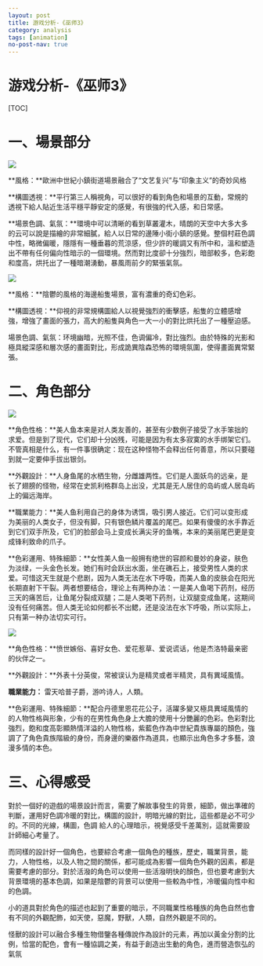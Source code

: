```yaml
---
layout: post
title: 游戏分析-《巫师3》
category: analysis
tags: [animation]
no-post-nav: true
---
```




# 游戏分析-《巫师3》

[TOC]

# **一、場景部分**



![](https://admin.touchfishes.com/ryj/images/wizard3/巫师3场景.png)



**風格：**歐洲中世紀小鎮街道場景融合了“文艺复兴”与“印象主义”的奇妙风格

 

**構圖透視：**平行第三人稱視角，可以很好的看到角色和場景的互動，常規的透視下給人貼近生活平穩平靜安定的感覺，有很強的代入感，和日常感。

 

**場景色調、氣氛：**環境中可以清晰的看到草叢灌木，晴朗的天空中大多大多的云可以說是描繪的非常細膩，給人以日常的邊陲小街小鎮的感覺。整個村莊色調中性，略微偏暖，隱隱有一種垂暮的荒涼感，但少許的暖調又有所中和，溫和塑造出不帶有任何偏向性暗示的一個環境。然而對比度卻十分強烈，暗部較多，色彩飽和度高，烘托出了一種暗潮湧動，暴風雨前夕的緊張氣氛。



![](https://admin.touchfishes.com/ryj/images/wizard3/巫师3气氛.png)

**風格：**陰鬱的風格的海邊船隻場景，富有濃重的奇幻色彩。

**構圖透視：**仰視的非常規構圖給人以視覺強烈的衝擊感，船隻的立體感增強，增強了畫面的張力，高大的船隻與角色一大一小的對比烘托出了一種壓迫感。

場景色調、氣氛：环境幽暗，光照不佳，色调偏冷，對比強烈。由於特殊的光影和極具縱深感和層次感的畫面對比，形成詭異陰森恐怖的環境氛圍，使得畫面異常緊張。



# **二、角色部分**

![](https://admin.touchfishes.com/ryj/images/wizard3/巫师3角色.png)



**角色性格：**美人鱼本来是对人类友善的，甚至有少数例子接受了水手笨拙的求爱。但是到了现代，它们却十分凶残，可能是因为有太多寂寞的水手绑架它们。不管真相是什么，有一件事很确定：现在这种怪物不会释出任何善意，所以只要碰到就一定要伸手拔出银剑。

**外觀設計：**人身鱼尾的水栖生物，分雌雄两性。它们是人面妖鸟的远亲，是长了翅膀的怪物，经常在史凯利格群岛上出没，尤其是无人居住的岛屿或人居岛屿上的偏远海岸。



**職業能力：**美人鱼利用自己的身体为诱饵，吸引男人接近。它们可以变形成为美丽的人类女子，但没有脚，只有银色鳞片覆盖的尾巴。如果有傻傻的水手靠近到它们双手所及，它们的脸部会马上变成长满尖牙的鱼嘴，本来的美丽尾巴更是变成锋利致命的爪子。



**色彩運用、特殊細節：**女性美人鱼一般拥有绝世的容颜和曼妙的身姿，肤色为淡绿，一头金色长发。她们有时会跃出水面，坐在礁石上，接受男性人类的求爱。可惜这天生就是个悲剧，因为人类无法在水下呼吸，而美人鱼的皮肤会在阳光长期直射下干裂。两者想要结合，理论上有两种办法：一是美人鱼喝下药剂，经历三天的痛苦后，让鱼尾分裂成双腿；二是人类喝下药剂，让双腿变成鱼尾，这期间没有任何痛苦。但人类无论如何都长不出鳃，还是没法在水下呼吸，所以实际上，只有第一种办法切实可行。 

![](https://admin.touchfishes.com/ryj/images/wizard3/巫师3角色-2.png)



**角色性格：**愤世嫉俗、喜好女色、爱花惹草、爱说谎话，他是杰洛特最亲密的伙伴之一。

**外觀設計：**外表十分英俊，常被误认为是精灵或者半精灵，具有異域風情。

**職業能力：**	雷天哈普子爵，游吟诗人，人類。

**色彩運用、特殊細節：**配合丹德里恩花花公子，活躍多變又極具異域風情的的人物性格與形象，少有的在男性角色身上大膽的使用十分艷麗的色彩。色彩對比強烈，飽和度高彰顯熱情洋溢的人物性格，紫藍色作為中世紀貴族專屬的顏色，強調了了角色貴族階級的身份，而身邊的樂器作為道具，也顯示出角色多才多藝，浪漫多情的本色。





# 三、**心得感受**

​	對於一個好的遊戲的場景設計而言，需要了解故事發生的背景，細節，做出準確的判斷，運用好色調冷暖的對比，構圖的設計，明暗光線的對比，這些都是必不可少的。不同的光線，構圖，色調 給人的心理暗示，視覺感受千差萬別，這就需要設計師細心考量了。

​	而同樣的設計好一個角色，也要綜合考慮一個角色的種族，歷史，職業背景，能力，人物性格，以及人物之間的關係，都可能成為影響一個角色外觀的因素，都是需要考慮的部分。對於活潑的角色可以使用一些活潑明快的顏色，但也要考慮到大背景環境的基本色調，如果是陰鬱的背景可以使用一些較為中性，冷暖偏向性中和的色調。

小的道具對於角色的描述也起到了重要的暗示，不同職業性格種族的角色自然也會有不同的外觀配飾，如天使，惡魔，野獸，人類，自然外觀是不同的。

怪獸的設計可以融合多種生物借鑒各種傳說作為設計的元素，再加以黃金分割的比例，恰當的配色，會有一種協調之美，有益于創造出生動的角色，進而營造恢弘的氣氛